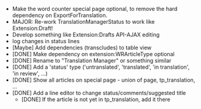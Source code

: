 - Make the word counter special page optional, to remove the hard dependency on ExportForTranslation.
- MAJOR: Re-work TranslationManagerStatus to work like Extension:Draft!
- Develop something like Extension:Drafts API-AJAX editing
- log changes in status lines
- [Maybe] Add dependencies (transcludes) to table view
- [DONE] Make dependency on extension:WRArticleType optional
- [DONE] Rename to "Translation Manager" or something similar
- [DONE] Add a 'status' type ('untranslated', 'translated', 'in translation', 'in review', ...)
- [DONE] Show all articles on special page - union of page, tp_translation, ...
- [DONE] Add a line editor to change status/comments/suggested title
    - [DONE] If the article is not yet in tp_translation, add it there
